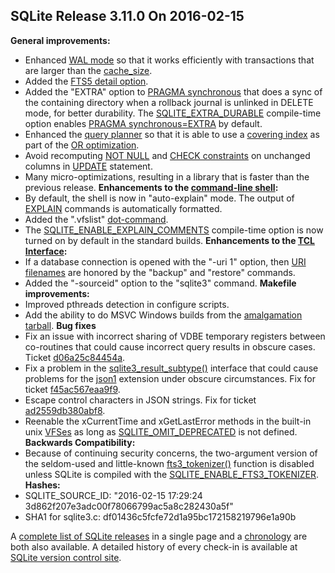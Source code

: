 ## SQLite Release 3\.11\.0 On 2016\-02\-15

**General improvements:**
- Enhanced [WAL mode](../wal.html) so that it works efficiently with transactions that are
 larger than the [cache\_size](../pragma.html#pragma_cache_size).
- Added the [FTS5 detail option](../fts5.html#the_detail_option).
- Added the "EXTRA" option to [PRAGMA synchronous](../pragma.html#pragma_synchronous) that does a sync of the
 containing directory when a rollback journal is unlinked in DELETE mode,
 for better durability. The [SQLITE\_EXTRA\_DURABLE](../compile.html#extra_durable) compile\-time option enables
 [PRAGMA synchronous\=EXTRA](../pragma.html#pragma_synchronous) by default.
- Enhanced the [query planner](../optoverview.html) so that it is able to use
 a [covering index](../queryplanner.html#covidx) as part of the [OR optimization](../optoverview.html#or_opt).
- Avoid recomputing [NOT NULL](../lang_createtable.html#notnullconst) and [CHECK constraints](../lang_createtable.html#ckconst) on unchanged
 columns in [UPDATE](../lang_update.html) statement.
- Many micro\-optimizations, resulting in a library that is
 faster than the previous release.
**Enhancements to the [command\-line shell](../cli.html):**
- By default, the shell is now in "auto\-explain" mode. The output of
 [EXPLAIN](../lang_explain.html) commands is automatically formatted.
- Added the ".vfslist" [dot\-command](../cli.html#dotcmd).
- The [SQLITE\_ENABLE\_EXPLAIN\_COMMENTS](../compile.html#enable_explain_comments) compile\-time option is now turned
 on by default in the standard builds.
**Enhancements to the [TCL Interface](../tclsqlite.html):**
- If a database connection is opened with the "\-uri 1" option, then
 [URI filenames](../uri.html) are honored by the "backup" and "restore" commands.
- Added the "\-sourceid" option to the "sqlite3" command.
**Makefile improvements:**
- Improved pthreads detection in configure scripts.
- Add the ability to do MSVC Windows builds from the [amalgamation tarball](../download.html).
**Bug fixes**
- Fix an issue with incorrect sharing of VDBE temporary registers between
 co\-routines that could cause incorrect query results in obscure cases. Ticket
 [d06a25c84454a](https://www.sqlite.org/src/info/d06a25c84454a).
- Fix a problem in the [sqlite3\_result\_subtype()](../c3ref/result_subtype.html) interface that could
 cause problems for the [json1](../json1.html) extension under obscure circumstances.
 Fix for ticket
 [f45ac567eaa9f9](https://www.sqlite.org/src/info/f45ac567eaa9f9).
- Escape control characters in JSON strings. Fix for ticket
 [ad2559db380abf8](https://www.sqlite.org/src/info/ad2559db380abf8).
- Reenable the xCurrentTime and xGetLastError methods in the built\-in
 unix [VFSes](../vfs.html) as long as [SQLITE\_OMIT\_DEPRECATED](../compile.html#omit_deprecated) is not defined.
**Backwards Compatibility:**
- Because of continuing security concerns, the two\-argument version
 of the seldom\-used and little\-known [fts3\_tokenizer()](../fts3.html#f3tknzr) function is
 disabled unless SQLite is compiled with the [SQLITE\_ENABLE\_FTS3\_TOKENIZER](../compile.html#enable_fts3_tokenizer).
**Hashes:**
- SQLITE\_SOURCE\_ID: "2016\-02\-15 17:29:24 3d862f207e3adc00f78066799ac5a8c282430a5f"
- SHA1 for sqlite3\.c: df01436c5fcfe72d1a95bc172158219796e1a90b





A [complete list of SQLite releases](../changes.html)
 in a single page and a [chronology](../chronology.html) are both also available.
 A detailed history of every
 check\-in is available at
 [SQLite version control site](https://www.sqlite.org/src/timeline).


